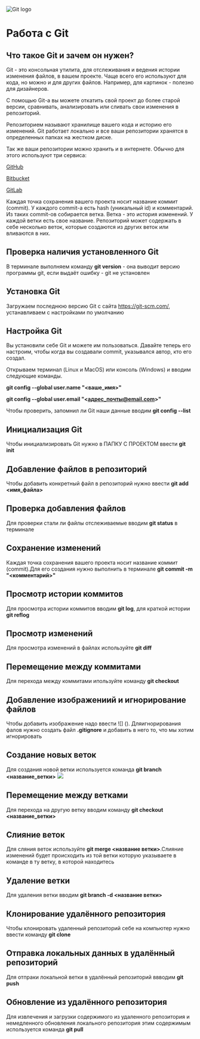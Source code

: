 ![Git logo](Git-Logo-2Color.png)
# Работа с Git

## Что такое Git и зачем он нужен?

Git - это консольная утилита, для отслеживания и ведения истории изменения файлов, в вашем проекте. Чаще всего его используют для кода, но можно и для других файлов. Например, для картинок - полезно для дизайнеров.

С помощью Git-a вы можете откатить свой проект до более старой версии, сравнивать, анализировать или сливать свои изменения в репозиторий.

Репозиторием называют хранилище вашего кода и историю его изменений. Git работает локально и все ваши репозитории хранятся в определенных папках на жестком диске.

Так же ваши репозитории можно хранить и в интернете. Обычно для этого используют три сервиса:

[GitHub](https://github.com/)

[Bitbucket](https://bitbucket.org/)

[GitLab](https://about.gitlab.com/)

Каждая точка сохранения вашего проекта носит название коммит (commit). У каждого commit-a есть hash (уникальный id) и комментарий. Из таких commit-ов собирается ветка. Ветка - это история изменений. У каждой ветки есть свое название. Репозиторий может содержать в себе несколько веток, которые создаются из других веток или вливаются в них.

## Проверка наличия установленного Git

В терминале выполняем команду **git version** - она выводит версию программы git, если выдаёт ошибку - git не установлен

## Установка Git

Загружаем последнюю версию Git с сайта https://git-scm.com/, устанавливаем с настройками по умолчанию

## Настройка Git

Вы установили себе Git и можете им пользоваться. Давайте теперь его настроим, чтобы когда вы создавали commit, указывался автор, кто его создал.

Открываем терминал (Linux и MacOS) или консоль (Windows) и вводим следующие команды.

**git config --global user.name "<ваше_имя>"**

**git config --global user.email "<адрес_почты@email.com>"**

Чтобы проверить, запомнил ли Git наши данные вводим **git config --list**

## Инициализация Git

Чтобы инициализировать Git нужно в ПАПКУ С ПРОЕКТОМ ввести **git init**

## Добавление файлов в репозиторий

Чтобы добавить конкретный файл в репозиторий нужно ввести **git add <имя_файла>**

## Проверка добавления файлов

Для проверки стали ли файлы отслеживаемые вводим **git status** в терминале

## Сохранение изменений

Каждая точка сохранения вашего проекта носит название коммит (commit).Для его создания нужно выполнить в терминале **git commit -m "<комментарий>"**

## Просмотр истории коммитов

Для просмотра истории коммитов вводим **git log**, для краткой истории **git reflog**

## Просмотр изменений

Для просмотра изменений в файлах используйте **git diff**

## Перемещение между коммитами

Для перехода между коммитами ипользуйте команду **git checkout**

## Добавление изображениий и игнорирование файлов

Чтобы добавить изображение надо ввести ![] ().
Дляигнорирования фалов нужно создать файл **.gitignore** и добавить в него то, что мы хотим игнорировать

## Создание новых веток

Для создания новой ветки используется команда **git branch <название_ветки>**
![](konflikt.PNG)

## Перемещение между ветками

Для перехода на другую ветку вводим команду **git checkout <название_ветки>**

## Слияние веток

Для сляния веток используйте **git merge <название ветки>**.Слияние изменений будет происходить из той ветки которую указываете в команде в ту ветку, в которой находитесь


## Удаление ветки

Для удаления ветки вводим **git branch -d <название ветки>**

## Клонирование удалённого репозитория

Чтобы клонировать удаленный репозиторий себе на компьютер нужно ввести команду **git clone**

## Отправка локальных данных в удалённый репозиторий

Для отпраки локальной ветки в удалённый репозиторий ввводим **git push**

## Обновление из удалённого репозитория

Для извлечения и загрузки содержимого из удаленного репозитория и немедленного обновления локального репозитория этим содержимым используется команда **git pull**
